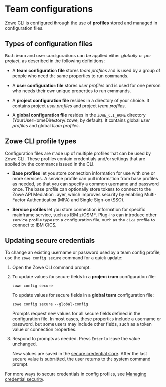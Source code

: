 # Team configurations

Zowe CLI is configured through the use of **profiles** stored and managed in configuration files.

## Types of configuration files

Both team and user configurations can be applied either *globally* or *per project*, as described in the following definitions:

- A **team configuration file** stores *team profiles* and is used by a group of people who need the same properties to run commands.

- A **user configuration file** stores *user profiles* and is used for one person who needs their own unique properties to run commands.

- A **project configuration file** resides in a directory of your choice. It contains project *user profiles* and project *team profiles*.

- A **global configuration file** resides in the `ZOWE_CLI_HOME` directory (YourUserHomeDirectory/.zowe, by default). It contains global *user profiles* and global *team profiles*.

## Zowe CLI profile types

Configuration files are made up of multiple profiles that can be used by Zowe CLI. These profiles contain credentials and/or settings that are applied by the commands issued in the CLI.

- **Base profiles** let you store connection information for use with one or more services. A service profile can pull information from base profiles as needed, so that you can specify a common username and password once. The base profile can optionally store tokens to connect to the Zowe API Mediation Layer, which improves security by enabling Multi-Factor Authentication (MFA) and Single Sign-on (SSO).

- **Service profiles** let you store connection information for specific mainframe service, such as IBM z/OSMF. Plug-ins can introduce other service profile types to a configuration file, such as the `cics` profile to connect to IBM CICS.

## Updating secure credentials

To change an existing username or password used by a team config profile, use the `zowe config secure` command for a quick update:

1. Open the Zowe CLI command prompt.

2. To update values for secure fields in a **project team** configuration file:
    ```
    zowe config secure
    ``` 
    To update values for secure fields in a **global team** configuration file:
    ```
    zowe config secure --global-config
    ```
   Prompts request new values for all secure fields defined in the configuration file. In most cases, these properties include a username or password, but some users may include other fields, such as a token value or connection properties.

3. Respond to prompts as needed. Press `Enter` to leave the value unchanged.

    New values are saved in the [secure credential store](../appendix/zowe-glossary#secure-credential-store). After the last secure value is submitted, the user returns to the system command prompt.

For more ways to secure credentials in config profiles, see [Managing credential security](../user-guide/cli-using-team-managing-credential-security).

